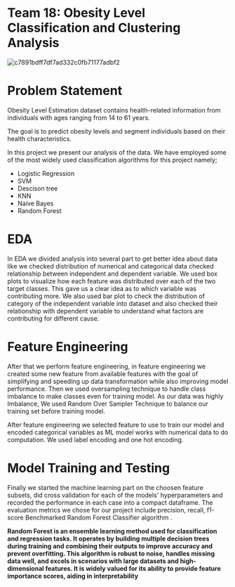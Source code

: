 # Team 18: Obesity Level Classification and Clustering Analysis

![c7891bdff7df7ad332c0fb71177adbf2](https://github.com/user-attachments/assets/315853ed-2f4a-49b0-96e9-d2c5d89ffbcc)

# Problem Statement
Obesity Level Estimation dataset contains health-related information from individuals with ages ranging from 14 to 61 years. 

The goal is to predict obesity levels and segment individuals based on their health characteristics.

In this project we present our analysis of the data. We have employed some of the most widely used classification algorithms for this project namely;
* Logistic Regression
* SVM
* Descison tree
* KNN
* Naive Bayes
* Random Forest

# EDA
In EDA we divided analysis into several part to get better idea about data like we checked distribution of numerical and categorical data checked relationship between independent and dependent variable. We used box plots to visualize how each feature was distributed over each of the two target classes. This gave us a clear idea as to which variable was contributing more. We also used bar plot to check the distribution of category of the independent variable into dataset and also checked their relationship with dependent variable to understand what factors are contributing for different cause.

# Feature Engineering
After that we perform feature engineering, in feature engineering we created some new feature from available features with the goal of simplifying and speeding up data transformation while also improving model performance. Then we used oversampling technique to handle class imbalance to make classes even for training model. As our data was highly Imbalance, We used Random Over Sampler Technique to balance our training set before training model.

After feature engineering we selected feature to use to train our model and encoded categorical variables as ML model works with numerical data to do computation. We used label encoding and one hot encoding.

# Model Training and Testing
Finally we started the machine learning part on the choosen feature subsets, did cross validation for each of the models' hyperparameters and recorded the performance in each case into a compact dataframe. The evaluation metrics we chose for our project include precision, recall, f1-score Benchmarked Random Forest Classifier algorithm .

**Random Forest is an ensemble learning method used for classification and regression tasks. It operates by building multiple decision trees during training and combining their outputs to improve accuracy and prevent overfitting. This algorithm is robust to noise, handles missing data well, and excels in scenarios with large datasets and high-dimensional features. It is widely valued for its ability to provide feature importance scores, aiding in interpretability**
